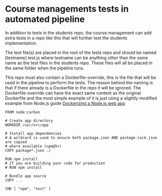 # Course managements tests in automated pipeline

In addition to tests in the students repo, the course management can add extra tests in a repo like this that will further test the students implementation.  

The test file(s) are placed in the root of the tests repo and should be named [testname].test.js where testname can be anything other than the same name as the test files in the students repo. These files will all be placed in the same folder when the pipeline runs.  

This repo must also contain a Dockerfile-override, this is the file that will be used in the pipeline to perform the tests. The reason behind the naming is that if there already is a Dockerfile in the repo it will be ignored. The Dockerfile-override can have the exact same content as the original Dockerfile and the most simple example of it is just using a slightly modified example from Node.js guide [Dockerizing a Node.js web app](https://nodejs.org/en/docs/guides/nodejs-docker-webapp/)

~~~
FROM node:carbon

# Create app directory
WORKDIR /usr/src/app

# Install app dependencies
# A wildcard is used to ensure both package.json AND package-lock.json are copied
# where available (npm@5+)
COPY package*.json ./

RUN npm install
# If you are building your code for production
# RUN npm install

# Bundle app source
COPY . .

CMD [ "npm", "test" ]
~~~
